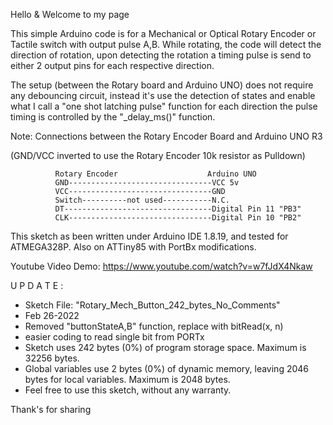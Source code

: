 Hello & Welcome to my page

This simple Arduino code is for a Mechanical or Optical Rotary Encoder or Tactile switch with output pulse A,B.
While rotating, the code will detect the direction of rotation, upon detecting the rotation
a timing pulse is send to either 2 output pins for each respective direction.

The setup (between the Rotary board and Arduino UNO) does not require any debouncing circuit, instead it's use
the detection of states and enable what I call a "one shot latching pulse" function for each direction
the pulse timing is controlled by the  "_delay_ms()" function.

Note: Connections between the Rotary Encoder Board and Arduino UNO R3

 (GND/VCC inverted to use the Rotary Encoder 10k resistor as Pulldown)

              Rotary Encoder                    Arduino UNO
              GND--------------------------------VCC 5v  
              VCC--------------------------------GND  
              Switch----------not used-----------N.C.
              DT---------------------------------Digital Pin 11 "PB3"
              CLK--------------------------------Digital Pin 10 "PB2"
              

This sketch as been written under Arduino IDE 1.8.19, and tested for ATMEGA328P.
Also on ATTiny85 with PortBx modifications.

Youtube Video Demo:  https://www.youtube.com/watch?v=w7fJdX4Nkaw

 U P D A T E : 
 *  Sketch File: "Rotary_Mech_Button_242_bytes_No_Comments"
 *  Feb 26-2022
 *  Removed "buttonStateA,B" function, replace with bitRead(x, n) 
 *  easier coding to read single bit from PORTx
 *  Sketch uses 242 bytes (0%) of program storage space. Maximum is 32256 bytes.
 *  Global variables use 2 bytes (0%) of dynamic memory, leaving 2046 bytes for local variables. Maximum is 2048 bytes.
 *  Feel free to use this sketch, without any warranty.

Thank's for sharing





